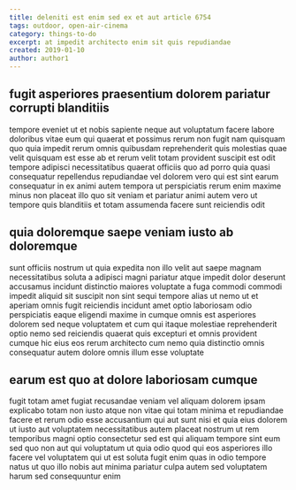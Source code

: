 ```yaml
---
title: deleniti est enim sed ex et aut article 6754
tags: outdoor, open-air-cinema
category: things-to-do
excerpt: at impedit architecto enim sit quis repudiandae
created: 2019-01-10
author: author1
---
```


## fugit asperiores praesentium dolorem pariatur corrupti blanditiis

tempore eveniet ut et nobis sapiente neque aut voluptatum facere labore doloribus vitae eum qui quaerat et possimus rerum non fugit nam quisquam quo quia impedit rerum omnis quibusdam reprehenderit quis molestias quae velit quisquam est esse ab et rerum velit totam provident suscipit est odit tempore adipisci necessitatibus quaerat officiis quo ad porro quia quasi consequatur repellendus repudiandae vel dolorem vero qui est sint earum consequatur in ex animi autem tempora ut perspiciatis rerum enim maxime minus non placeat illo quo sit veniam et pariatur animi autem vero ut tempore quis blanditiis et totam assumenda facere sunt reiciendis odit

## quia doloremque saepe veniam iusto ab doloremque

sunt officiis nostrum ut quia expedita non illo velit aut saepe magnam necessitatibus soluta a adipisci magni pariatur atque impedit dolor deserunt accusamus incidunt distinctio maiores voluptate a fuga commodi commodi impedit aliquid sit suscipit non sint sequi tempore alias ut nemo ut et aperiam omnis fugit reiciendis incidunt amet optio laboriosam odio perspiciatis eaque eligendi maxime in cumque omnis est asperiores dolorem sed neque voluptatem et cum qui itaque molestiae reprehenderit optio nemo sed reiciendis quaerat quis excepturi et omnis provident cumque hic eius eos rerum architecto cum nemo quia distinctio omnis consequatur autem dolore omnis illum esse voluptate

## earum est quo at dolore laboriosam cumque

fugit totam amet fugiat recusandae veniam vel aliquam dolorem ipsam explicabo totam non iusto atque non vitae qui totam minima et repudiandae facere et rerum odio esse accusantium qui aut sunt nisi et quia eius dolorem ut iusto aut voluptatem necessitatibus autem placeat nostrum ut rem temporibus magni optio consectetur sed est qui aliquam tempore sint eum sed quo non aut qui voluptatum ut quia odio quod qui eos asperiores illo facere vel voluptatem qui ut est soluta fugit enim quas in odio tempore natus ut quo illo nobis aut minima pariatur culpa autem sed voluptatem harum sed consequuntur enim
